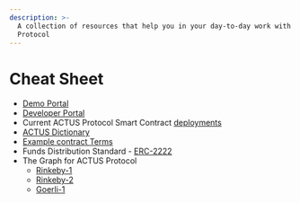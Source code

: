 ```yaml
---
description: >-
  A collection of resources that help you in your day-to-day work with ACTUS
  Protocol
---
```


# Cheat Sheet

* [Demo Portal](https://portal.actus-protocol.io/)
* [Developer Portal](https://developer.actus-protocol.io/)
* Current ACTUS Protocol Smart Contract [deployments](https://github.com/atpar/ap-monorepo/tree/master/packages/protocol/deployments) 
* [ACTUS Dictionary](https://github.com/actusfrf/actus-dictionary)
* [Example contract Terms](guides/example-contract-terms.md)
* Funds Distribution Standard - [ERC-2222](https://github.com/ethereum/EIPs/issues/2222)
* The Graph for ACTUS Protocol
  * [Rinkeby-1](https://thegraph.com/explorer/subgraph/atpar/actus-protocol-rinkeby)
  * [Rinkeby-2](https://thegraph.com/explorer/subgraph/atpar/actus-protocol-rinkeby-2)
  * [Goerli-1](https://thegraph.com/explorer/subgraph/atpar/actus-protocol-goerli)



